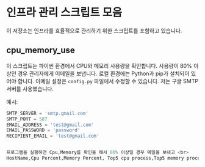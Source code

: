 # 인프라 관리 스크립트 모음

이 저장소는 인프라를 효율적으로 관리하기 위한 스크립트를 포함하고 있습니다.

## cpu_memory_use

이 스크립트는 파이썬 환경에서 CPU와 메모리 사용량을 확인합니다. 사용량이 80% 이상인 경우 관리자에게 이메일을 보냅니다.
로컬 환경에는 Python과 pip가 설치되어 있어야 합니다.
이메일 설정은 `config.py` 파일에서 수정할 수 있습니다.
저는 구글 SMTP 서버를 사용했습니다.

예시:

```python
SMTP_SERVER = 'smtp.gmail.com'
SMTP_PORT = 587
EMAIL_ADDRESS = 'test@gmail.com'
EMAIL_PASSWORD = 'password'
RECIPIENT_EMAIL = 'test@gmail.com'


프로그램을 실행하면 Cpu,Memory를 확인을 해서 80% 이상일 경우 메일을 보내고 <br>
HostName,Cpu Percent,Memory Percent, Top5 cpu process,Top5 memory process를 확인 할 수 있습니다.<br> 
